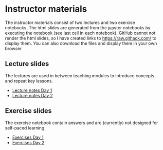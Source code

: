 # Instructor materials

The instructor materials consist of two lectures and two exercise notebooks. The html slides are generated from the jupyter notebooks by executing the notebook (see last cell in each notebook). GitHub cannot not render the html slides, so I have created links to https://raw.githack.com/ to display them. You can also download the files and display them in your own browser

## Lecture slides
The lectures are used in between teaching modules to introduce concepts and repeat key lessons.  
- [Lecture notes Day 1](https://raw.githack.com/mwakok/software_carpentries/main/python_instructor_materials/python_lecture_1.slides.html#/)
- [Lecture notes Day 2](https://raw.githack.com/mwakok/software_carpentries/main/python_instructor_materials/python_lecture_2.slides.html#/)

## Exercise slides  
The exercise notebook contain answers and are (currently) not designed for self-paced learning.  
- [Exercises Day 1](https://raw.githack.com/mwakok/software_carpentries/main/python_instructor_materials/python_exercises_1.slides.html#/)
- [Exercises Day 2](https://raw.githack.com/mwakok/software_carpentries/main/python_instructor_materials/python_exercises_2.slides.html#/)


